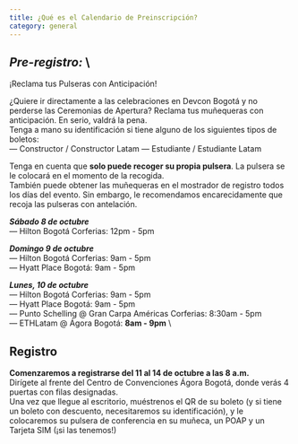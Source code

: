 ```yaml
---
title: ¿Qué es el Calendario de Preinscripción?
category: general
---
```

## ***Pre-registro:*** \
¡Reclama tus Pulseras con Anticipación!

¿Quiere ir directamente a las celebraciones en Devcon Bogotá y no perderse las Ceremonias de Apertura? Reclama tus muñequeras con anticipación. En serio, valdrá la pena.\
Tenga a mano su identificación si tiene alguno de los siguientes tipos de boletos:\
—﻿ Constructor / Constructor Latam
—﻿ Estudiante / Estudiante Latam

Tenga en cuenta que **solo puede recoger su propia pulsera**. La pulsera se le colocará en el momento de la recogida.\
También puede obtener las muñequeras en el mostrador de registro todos los días del evento. Sin embargo, le recomendamos encarecidamente que recoja las pulseras con antelación.


***Sábado 8 de octubre*** \
— Hilton Bogotá Corferias: 12pm - 5pm

***Domingo 9 de octubre*** \
— Hilton Bogotá Corferias: 9am - 5pm \
— Hyatt Place Bogotá: 9am - 5pm

***Lunes, 10 de octubre*** \
— Hilton Bogotá Corferias: 9am - 5pm \
— Hyatt Place Bogotá: 9am - 5pm \
— Punto Schelling @ Gran Carpa Américas Corferias: 8:30am - 5pm \
— ETHLatam @ Ágora Bogotá: **8am - 9pm** \

## **Registro**

**Comenzaremos a registrarse del 11 al 14 de octubre a las 8 a.m.**\
Dirígete al frente del Centro de Convenciones Ágora Bogotá, donde verás 4 puertas con filas designadas.\
Una vez que llegue al escritorio, muéstrenos el QR de su boleto (y si tiene un boleto con descuento, necesitaremos su identificación), y le colocaremos su pulsera de conferencia en su muñeca, un POAP y un Tarjeta SIM (¡si las tenemos!)